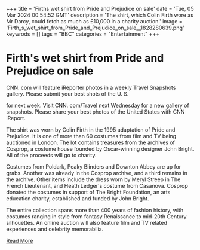 +++
title = 'Firths wet shirt from Pride and Prejudice on sale'
date = 'Tue, 05 Mar 2024 00:54:52 GMT'
description = 'The shirt, which Colin Firth wore as Mr Darcy, could fetch as much as £10,000 in a charity auction.'
image = 'Firth_s_wet_shirt_from_Pride_and_Prejudice_on_sale__1828280639.png'
keywrods =  []
tags = "BBC" 
categories = "Entertainment" 
+++

# Firth's wet shirt from Pride and Prejudice on sale

CNN.
com will feature iReporter photos in a weekly Travel Snapshots gallery.
Please submit your best shots of the U.
S.

for next week.
Visit CNN.
com/Travel next Wednesday for a new gallery of snapshots.
Please share your best photos of the United States with CNN iReport.

The shirt was worn by Colin Firth in the 1995 adaptation of Pride and Prejudice.
It is one of more than 60 costumes from film and TV being auctioned in London.
The lot contains treasures from the archives of Cosprop, a costume house founded by Oscar-winning designer John Bright.
All of the proceeds will go to charity.

Costumes from Poldark, Peaky Blinders and Downton Abbey are up for grabs.
Another was already in the Cosprop archive, and a third remains in the archive.
Other items include the dress worn by Meryl Streep in The French Lieutenant, and Heath Ledger's costume from Casanova.
Cosprop donated the costumes in support of The Bright Foundation, an arts education charity, established and funded by John Bright.

The entire collection spans more than 400 years of fashion history, with costumes ranging in style from fantasy Renaissance to mid-20th Century silhouettes.
An online auction will also feature film and TV related experiences and celebrity memorabilia.


[Read More](https://www.bbc.co.uk/news/entertainment-arts-68415018)
